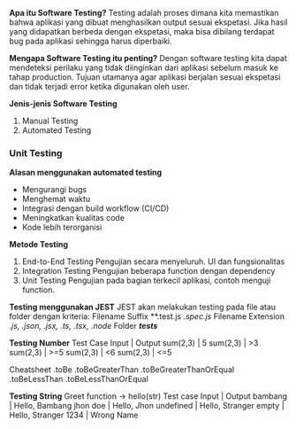 **Apa itu Software Testing?**
Testing adalah proses dimana kita memastikan bahwa aplikasi yang dibuat menghasilkan output sesuai ekspetasi. Jika hasil yang didapatkan berbeda dengan ekspetasi, maka bisa dibilang terdapat bug pada aplikasi sehingga harus diperbaiki.

**Mengapa Software Testing itu penting?**
Dengan software testing kita dapat mendeteksi perilaku yang tidak diinginkan dari aplikasi sebelum masuk ke tahap production. Tujuan utamanya agar aplikasi berjalan sesuai ekspetasi dan tidak terjadi error ketika digunakan oleh user.

**Jenis-jenis Software Testing**
1. Manual Testing
2. Automated Testing

### Unit Testing
**Alasan menggunakan automated testing**
- Mengurangi bugs
- Menghemat waktu
- Integrasi dengan build workflow (CI/CD)
- Meningkatkan kualitas code
- Kode lebih terorganisi

**Metode Testing**
1. End-to-End Testing
Pengujian secara menyeluruh. UI dan fungsionalitas
2. Integration Testing
Pengujian beberapa function dengan dependency
3. Unit Testing
Pengujian pada bagian terkecil aplikasi, contoh menguji function.

**Testing menggunakan JEST**
JEST akan melakukan testing pada file atau folder dengan kriteria:
Filename Suffix
**.test.js *.spec.js*
Filename Extension
*.js, .json, .jsx, .ts, .tsx, .node*
Folder
*__tests__*

**Testing Number**
Test Case
Input | Output
sum(2,3) |  5
sum(2,3) | >3
sum(2,3) | >=5
sum(2,3) | <6
sum(2,3) | <=5

Cheatsheet
.toBe
.toBeGreaterThan
.toBeGreaterThanOrEqual
.toBeLessThan
.toBeLessThanOrEqual

**Testing String**
Greet function -> hello(str)
Test case
Input | Output
bambang | Hello, Bambang
jhon doe | Hello, Jhon
undefined | Hello, Stranger
empty | Hello, Stranger
1234 | Wrong Name

